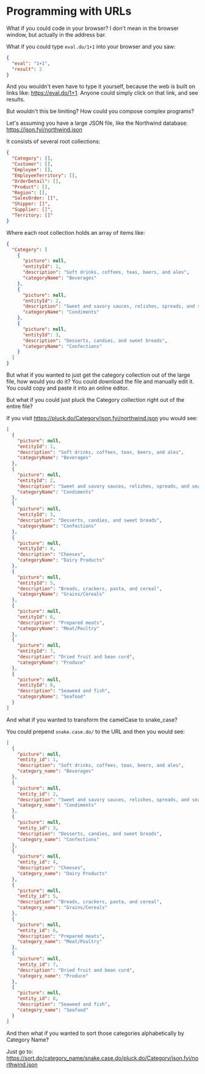 # Programming with URLs

What if you could code in your browser?  I don't mean in the browser window, but actually in the address bar.

What if you could type `eval.do/1+1` into your browser and you saw:

```json
{
  "eval": "1+1",
  "result": 2
}
```

And you wouldn't even have to type it yourself, because the web is built on links like: <https://eval.do/1+1>.  Anyone could simply click on that link, and see results.

But wouldn't this be limiting?  How could you compose complex programs?

Let's assuming you have a large JSON file, like the Northwind database: <https://json.fyi/northwind.json>

It consists of several root collections:
```json
{
  "Category": [],
  "Customer": [],
  "Employee": [],
  "EmployeeTerritory": [],
  "OrderDetail": [],
  "Product": [],
  "Region": [],
  "SalesOrder: []",
  "Shipper: []",
  "Supplier: []",
  "Territory: []"
}
```

Where each root collection holds an array of items like:
```json
{
  "Category": [
    {
      "picture": null,
      "entityId": 1,
      "description": "Soft drinks, coffees, teas, beers, and ales",
      "categoryName": "Beverages"
    },
    {
      "picture": null,
      "entityId": 2,
      "description": "Sweet and savory sauces, relishes, spreads, and seasonings",
      "categoryName": "Condiments"
    },
    {
      "picture": null,
      "entityId": 3,
      "description": "Desserts, candies, and sweet breads",
      "categoryName": "Confections"
    }
  ]
}
```

But what if you wanted to just get the category collection out of the large file, how would you do it?  You could download the file and manually edit it.  You could copy and paste it into an online editor.  

But what if you could just pluck the Category collection right out of the entire file? 

If you visit <https://pluck.do/Category/json.fyi/northwind.json> you would see:

```json
[
  {
    "picture": null,
    "entityId": 1,
    "description": "Soft drinks, coffees, teas, beers, and ales",
    "categoryName": "Beverages"
  },
  {
    "picture": null,
    "entityId": 2,
    "description": "Sweet and savory sauces, relishes, spreads, and seasonings",
    "categoryName": "Condiments"
  },
  {
    "picture": null,
    "entityId": 3,
    "description": "Desserts, candies, and sweet breads",
    "categoryName": "Confections"
  },
  {
    "picture": null,
    "entityId": 4,
    "description": "Cheeses",
    "categoryName": "Dairy Products"
  },
  {
    "picture": null,
    "entityId": 5,
    "description": "Breads, crackers, pasta, and cereal",
    "categoryName": "Grains/Cereals"
  },
  {
    "picture": null,
    "entityId": 6,
    "description": "Prepared meats",
    "categoryName": "Meat/Poultry"
  },
  {
    "picture": null,
    "entityId": 7,
    "description": "Dried fruit and bean curd",
    "categoryName": "Produce"
  },
  {
    "picture": null,
    "entityId": 8,
    "description": "Seaweed and fish",
    "categoryName": "Seafood"
  }
]
```

And what if you wanted to transform the camelCase to snake_case?

You could prepend `snake.case.do/` to the URL and then you would see:
```json
[
  {
    "picture": null,
    "entity_id": 1,
    "description": "Soft drinks, coffees, teas, beers, and ales",
    "category_name": "Beverages"
  },
  {
    "picture": null,
    "entity_id": 2,
    "description": "Sweet and savory sauces, relishes, spreads, and seasonings",
    "category_name": "Condiments"
  },
  {
    "picture": null,
    "entity_id": 3,
    "description": "Desserts, candies, and sweet breads",
    "category_name": "Confections"
  },
  {
    "picture": null,
    "entity_id": 4,
    "description": "Cheeses",
    "category_name": "Dairy Products"
  },
  {
    "picture": null,
    "entity_id": 5,
    "description": "Breads, crackers, pasta, and cereal",
    "category_name": "Grains/Cereals"
  },
  {
    "picture": null,
    "entity_id": 6,
    "description": "Prepared meats",
    "category_name": "Meat/Poultry"
  },
  {
    "picture": null,
    "entity_id": 7,
    "description": "Dried fruit and bean curd",
    "category_name": "Produce"
  },
  {
    "picture": null,
    "entity_id": 8,
    "description": "Seaweed and fish",
    "category_name": "Seafood"
  }
]
```

And then what if you wanted to sort those categories alphabetically by Category Name?

Just go to: <https://sort.do/category_name/snake.case.do/pluck.do/Category/json.fyi/northwind.json>
```json
```
